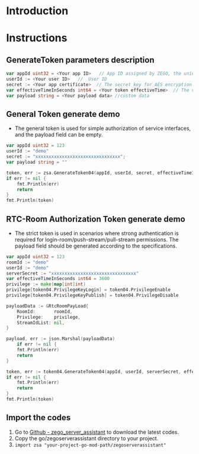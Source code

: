 # Introduction

# Instructions

## GenerateToken parameters description

```go
var appId uint32 = <Your app ID>   // App ID assigned by ZEGO, the unique identifier of user.
userId := <Your user ID>   //  User ID
secret := <Your app certificate>  // The secret key for AES encryption when applying for token.
var effectiveTimeInSeconds int64 = <Your token effectiveTime>  // The validity period of token, unit: second
var payload string = <Your payload data> //custom data
```


## General Token generate demo 
- The general token is used for simple authorization of service interfaces, and the payload field can be empty.

```go
var appId uint32 = 123
userId := "demo"
secret := "xxxxxxxxxxxxxxxxxxxxxxxxxxxxxxxx";
var payload string = ""

token, err := zsa.GenerateToken04(appId, userId, secret, effectiveTimeInSeconds, payload)
if err != nil {
    fmt.Println(err)
    return
}
fmt.Println(token)
```

## RTC-Room Authorization Token generate demo
- The strict token is used in scenarios where strong authentication is required for login-room/push-stream/pull-stream permissions. The payload field should be generated according to the specifications.

```go
var appId uint32 = 123
roomId := "demo"
userId := "demo"
serverSecret := "xxxxxxxxxxxxxxxxxxxxxxxxxxxxxxxx"
var effectiveTimeInSeconds int64 = 3600
privilege := make(map[int]int)
privilege[token04.PrivilegeKeyLogin] = token04.PrivilegeEnable
privilege[token04.PrivilegeKeyPublish] = token04.PrivilegeDisable

payloadData := &RtcRoomPayLoad{
    RoomId:       roomId,
    Privilege:    privilege,
    StreamIdList: nil,
}

payload, err := json.Marshal(payloadData)
    if err != nil {
    fmt.Println(err)
    return
}

token, err := token04.GenerateToken04(appId, userId, serverSecret, effectiveTimeInSeconds, string(payload))
if err != nil {
    fmt.Println(err)
    return
}
fmt.Println(token)
```

## Import the codes
1. Go to [Github - zego_server_assistant](https://github.com/zegoim/zego_server_assistant) to download the latest codes.
2. Copy the go/zegoserverassistant directory to your project.
3. `import zsa "your-project-go-mod-path/zegoserverassistant"`